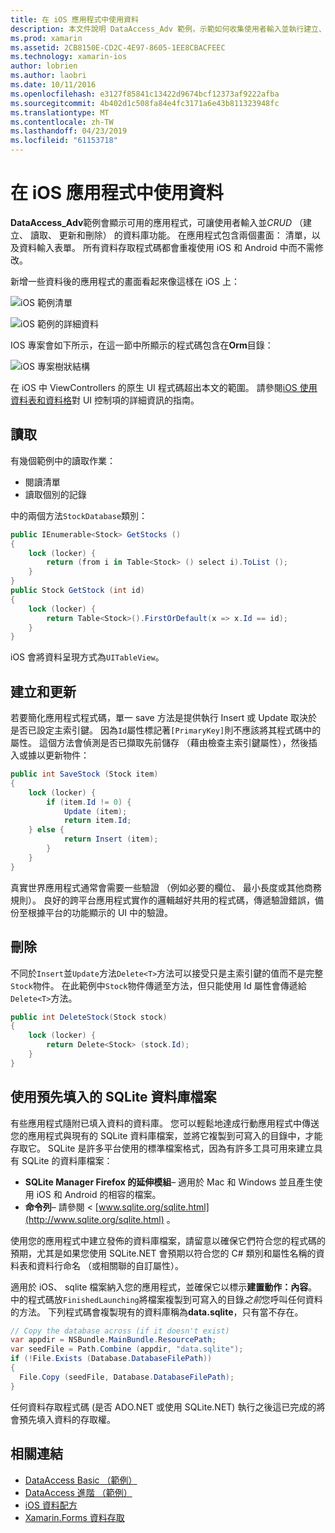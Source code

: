 ```yaml
---
title: 在 iOS 應用程式中使用資料
description: 本文件說明 DataAccess_Adv 範例，示範如何收集使用者輸入並執行建立、 讀取、 更新和刪除 (CRUD) 資料庫中的 Xamarin.iOS 應用程式的作業。
ms.prod: xamarin
ms.assetid: 2CB8150E-CD2C-4E97-8605-1EE8CBACFEEC
ms.technology: xamarin-ios
author: lobrien
ms.author: laobri
ms.date: 10/11/2016
ms.openlocfilehash: e3127f85841c13422d9674bcf12373af9222afba
ms.sourcegitcommit: 4b402d1c508fa84e4fc3171a6e43b811323948fc
ms.translationtype: MT
ms.contentlocale: zh-TW
ms.lasthandoff: 04/23/2019
ms.locfileid: "61153718"
---
```

# <a name="using-data-in-an-ios-app"></a>在 iOS 應用程式中使用資料

**DataAccess_Adv**範例會顯示可用的應用程式，可讓使用者輸入並*CRUD* （建立、 讀取、 更新和刪除） 的資料庫功能。 在應用程式包含兩個畫面： 清單，以及資料輸入表單。 所有資料存取程式碼都會重複使用 iOS 和 Android 中而不需修改。

新增一些資料後的應用程式的畫面看起來像這樣在 iOS 上：

 ![](using-data-in-an-app-images/image9.png "iOS 範例清單")

 ![](using-data-in-an-app-images/image10.png "iOS 範例的詳細資料")

IOS 專案會如下所示，在這一節中所顯示的程式碼包含在**Orm**目錄：

 ![](using-data-in-an-app-images/image13.png "iOS 專案樹狀結構")

在 iOS 中 ViewControllers 的原生 UI 程式碼超出本文的範圍。
請參閱[iOS 使用資料表和資料格](~/ios/user-interface/controls/tables/index.md)對 UI 控制項的詳細資訊的指南。

## <a name="read"></a>讀取

有幾個範例中的讀取作業：

-  閱讀清單
-  讀取個別的記錄


中的兩個方法`StockDatabase`類別：

```csharp
public IEnumerable<Stock> GetStocks ()
{
    lock (locker) {
        return (from i in Table<Stock> () select i).ToList ();
    }
}
public Stock GetStock (int id)
{
    lock (locker) {
        return Table<Stock>().FirstOrDefault(x => x.Id == id);
    }
}
```

iOS 會將資料呈現方式為`UITableView`。

## <a name="create-and-update"></a>建立和更新

若要簡化應用程式程式碼，單一 save 方法是提供執行 Insert 或 Update 取決於是否已設定主索引鍵。 因為`Id`屬性標記著`[PrimaryKey]`則不應該將其程式碼中的屬性。
這個方法會偵測是否已擷取先前儲存 （藉由檢查主索引鍵屬性），然後插入或據以更新物件：

```csharp
public int SaveStock (Stock item)
{
    lock (locker) {
        if (item.Id != 0) {
            Update (item);
            return item.Id;
    } else {
            return Insert (item);
        }
    }
}
```



真實世界應用程式通常會需要一些驗證 （例如必要的欄位、 最小長度或其他商務規則）。
良好的跨平台應用程式實作的邏輯越好共用的程式碼，傳遞驗證錯誤，備份至根據平台的功能顯示的 UI 中的驗證。

## <a name="delete"></a>刪除

不同於`Insert`並`Update`方法`Delete<T>`方法可以接受只是主索引鍵的值而不是完整`Stock`物件。
在此範例中`Stock`物件傳遞至方法，但只能使用 Id 屬性會傳遞給`Delete<T>`方法。

```csharp
public int DeleteStock(Stock stock)
{
    lock (locker) {
        return Delete<Stock> (stock.Id);
    }
}
```

## <a name="using-a-pre-populated-sqlite-database-file"></a>使用預先填入的 SQLite 資料庫檔案

有些應用程式隨附已填入資料的資料庫。
您可以輕鬆地達成行動應用程式中傳送您的應用程式與現有的 SQLite 資料庫檔案，並將它複製到可寫入的目錄中，才能存取它。 SQLite 是許多平台使用的標準檔案格式，因為有許多工具可用來建立具有 SQLite 的資料庫檔案：

-  **SQLite Manager Firefox 的延伸模組**– 適用於 Mac 和 Windows 並且產生使用 iOS 和 Android 的相容的檔案。
-  **命令列**– 請參閱 < [www.sqlite.org/sqlite.html](http://www.sqlite.org/sqlite.html) 。


使用您的應用程式中建立發佈的資料庫檔案，請留意以確保它們符合您的程式碼的預期，尤其是如果您使用 SQLite.NET 會預期以符合您的 C# 類別和屬性名稱的資料表和資料行命名 （或相關聯的自訂屬性）。

適用於 iOS、 sqlite 檔案納入您的應用程式，並確保它以標示**建置動作：內容**。 中的程式碼放`FinishedLaunching`將檔案複製到可寫入的目錄*之前*您呼叫任何資料的方法。 下列程式碼會複製現有的資料庫稱為**data.sqlite**，只有當不存在。

```csharp
// Copy the database across (if it doesn't exist)
var appdir = NSBundle.MainBundle.ResourcePath;
var seedFile = Path.Combine (appdir, "data.sqlite");
if (!File.Exists (Database.DatabaseFilePath))
{
  File.Copy (seedFile, Database.DatabaseFilePath);
}
```

任何資料存取程式碼 (是否 ADO.NET 或使用 SQLite.NET) 執行之後這已完成的將會預先填入資料的存取權。


## <a name="related-links"></a>相關連結

- [DataAccess Basic （範例）](https://github.com/xamarin/mobile-samples/tree/master/DataAccess/Basic)
- [DataAccess 進階 （範例）](https://github.com/xamarin/mobile-samples/tree/master/DataAccess/Advanced)
- [iOS 資料配方](https://github.com/xamarin/recipes/tree/master/Recipes/ios/data/sqlite)
- [Xamarin.Forms 資料存取](~/xamarin-forms/app-fundamentals/databases.md)
